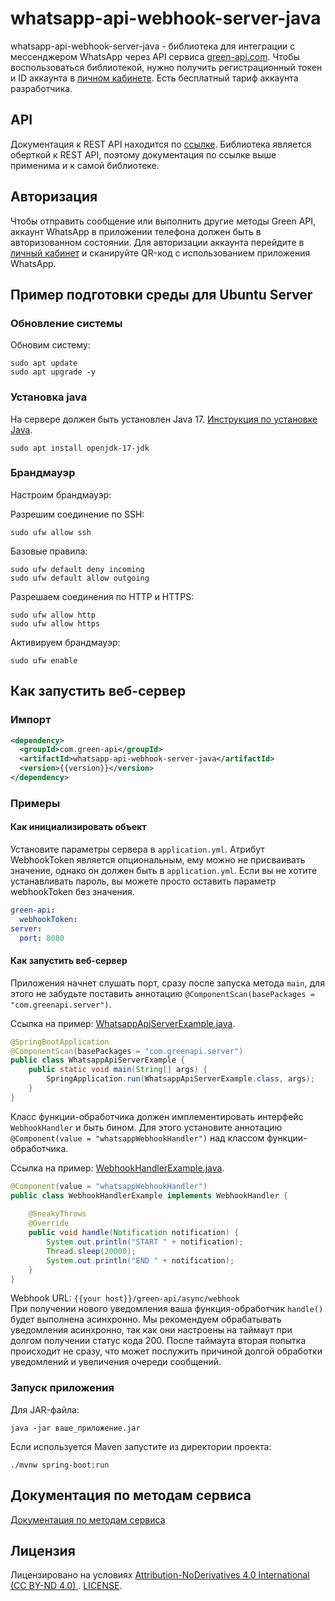 # whatsapp-api-webhook-server-java

whatsapp-api-webhook-server-java - библиотека для интеграции с мессенджером WhatsApp через API
сервиса [green-api.com](https://green-api.com/). Чтобы воспользоваться библиотекой, нужно получить регистрационный токен
и ID аккаунта в [личном кабинете](https://console.green-api.com/). Есть бесплатный тариф аккаунта разработчика.

## API

Документация к REST API находится по [ссылке](https://green-api.com/docs/api/). Библиотека является оберткой к REST API,
поэтому документация по ссылке выше применима и к самой библиотеке.

## Авторизация

Чтобы отправить сообщение или выполнить другие методы Green API, аккаунт WhatsApp в приложении телефона должен быть в
авторизованном состоянии. Для авторизации аккаунта перейдите в [личный кабинет](https://console.green-api.com/) и
сканируйте QR-код с использованием приложения WhatsApp.

## Пример подготовки среды для Ubuntu Server

### Обновление системы

Обновим систему:

```shell
sudo apt update
sudo apt upgrade -y
```

### Установка java

На сервере должен быть установлен Java 17. [Инструкция по установке Java](https://openjdk.org/install/).

```shell
sudo apt install openjdk-17-jdk
```

### Брандмауэр

Настроим брандмауэр:

Разрешим соединение по SSH:

```shell
sudo ufw allow ssh
```

Базовые правила:

```shell
sudo ufw default deny incoming
sudo ufw default allow outgoing
```

Разрешаем соединения по HTTP и HTTPS:

```shell
sudo ufw allow http
sudo ufw allow https
```

Активируем брандмауэр:

```shell
sudo ufw enable
```

## Как запустить веб-сервер

### Импорт

```xml
<dependency>
  <groupId>com.green-api</groupId>
  <artifactId>whatsapp-api-webhook-server-java</artifactId>
  <version>{{version}}</version>
</dependency>
```

### Примеры

#### Как инициализировать объект

Установите параметры сервера в `application.yml`.
Атрибут WebhookToken является опциональным, ему можно не присваивать значение, однако он должен быть в `application.yml`.
Если вы не хотите устанавливать пароль, вы можете просто оставить параметр webhookToken без значения.

```yaml
green-api:
  webhookToken:
server:
  port: 8080
```

#### Как запустить веб-сервер

Приложения начнет слушать порт, сразу после запуска метода `main`, для этого не забудьте поставить аннотацию `@ComponentScan(basePackages = "com.greenapi.server")`.

Ссылка на пример: [WhatsappApiServerExample.java](/com/greenapi/server/examples/WhatsappApiServerExample.java).

```java
@SpringBootApplication
@ComponentScan(basePackages = "com.greenapi.server")
public class WhatsappApiServerExample {
    public static void main(String[] args) {
        SpringApplication.run(WhatsappApiServerExample.class, args);
    }
}
```

Класс функции-обработчика должен имплементировать интерфейс `WebhookHandler` и быть бином.
Для этого установите аннотацию `@Component(value = "whatsappWebhookHandler")` над классом функции-обработчика.

Ссылка на пример: [WebhookHandlerExample.java](/com/greenapi/server/examples/WebhookHandlerExample.java).

```java
@Component(value = "whatsappWebhookHandler")
public class WebhookHandlerExample implements WebhookHandler {
    
    @SneakyThrows
    @Override
    public void handle(Notification notification) {
        System.out.println("START " + notification);
        Thread.sleep(20000);
        System.out.println("END " + notification);
    }
}
```

Webhook URL: `{{your host}}/green-api/async/webhook`  
При получении нового уведомления ваша функция-обработчик `handle()` будет выполнена асинхронно.
Мы рекомендуем обрабатывать уведомления асинхронно, так как они настроены на таймаут при долгом получении статус кода 200. 
После таймаута вторая попытка происходит не сразу, что может послужить причиной долгой обработки уведомлений и увеличения очереди сообщений.

### Запуск приложения

Для JAR-файла:

```shell
java -jar ваше_приложение.jar
```

Если используется Maven запустите из директории проекта:

```shell
./mvnw spring-boot:run
```

## Документация по методам сервиса

[Документация по методам сервиса](https://green-api.com/docs/api/)

## Лицензия

Лицензировано на условиях [
Attribution-NoDerivatives 4.0 International (CC BY-ND 4.0)
](https://creativecommons.org/licenses/by-nd/4.0/). [LICENSE](https://github.com/green-api/whatsapp-api-webhook-server-java/blob/master/LICENSE.txt).